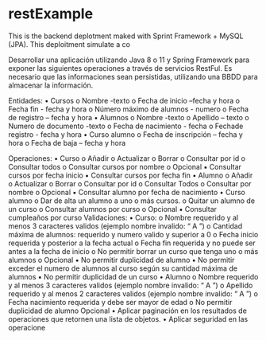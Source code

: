 # restExample
This is the backend deplotment maked with Sprint Framework + MySQL (JPA). This deploitment simulate a co


Desarrollar una aplicación utilizando Java 8 o 11 y Spring Framework para exponer las 
siguientes operaciones a través de servicios RestFul. Es necesario que las informaciones sean 
persistidas, utilizando una BBDD para almacenar la información.

Entidades:
  • Cursos
    o Nombre -texto
    o Fecha de inicio –fecha y hora
    o Fecha fin - fecha y hora
    o Número máximo de alumnos - numero
    o Fecha de registro – fecha y hora
  • Alumnos
    o Nombre -texto
    o Apellido – texto
    o Numero de documento -texto
    o Fecha de nacimiento - fecha
    o Fechade registro - fecha y hora
  • Curso alumno
    o Fecha de inscripción – fecha y hora
    o Fecha de baja – fecha y hora
    
Operaciones: 
  • Curso
    o Añadir
    o Actualizar
    o Borrar
    o Consultar por id
    o Consultar todos
    o Consultar cursos por nombre
    o Opcional
      ▪ Consultar cursos por fecha inicio
      ▪ Consultar cursos por fecha fin
  • Alumno
    o Añadir
    o Actualizar
    o Borrar
    o Consultar por id
    o Consultar Todos
    o Consultar por nombre
    o Opcional
      ▪ Consultar alumno por fecha de nacimiento
  • Curso alumno
    o Dar de alta un alumno a uno o más cursos.
    o Quitar un alumno de un curso
    o Consultar alumnos por curso
    o Opcional
      ▪ Consultar cumpleaños por curso 
Validaciones:
  • Curso:
    o Nombre requerido y al menos 3 caracteres validos (ejemplo nombre 
    invalido: “ A ”)
    o Cantidad máxima de alumnos: requerido y numero valido y superior a 0
    o Fecha inicio requerida y posterior a la fecha actual
    o Fecha fin requerida y no puede ser antes a la fecha de inicio 
    o No permitir borrar un curso que tenga uno o más alumnos
      o Opcional
        ▪ No permitir duplicidad de alumno
        ▪ No permitir exceder el numero de alumnos al curso según su 
        cantidad máxima de alumnos
        ▪ No permitir duplicidad de un curso
  • Alumno
    o Nombre requerido y al menos 3 caracteres validos (ejemplo nombre 
    invalido: “ A ”)
    o Apellido requerido y al menos 2 caracteres validos (ejemplo nombre 
    invalido: “ A ”)
    o Fecha nacimiento requerida y debe ser mayor de edad
    o No permitir duplicidad de alumno
      Opcional
        • Aplicar paginación en los resultados de operaciones que retornen una lista de 
        objetos. 
        • Aplicar seguridad en las operacione
